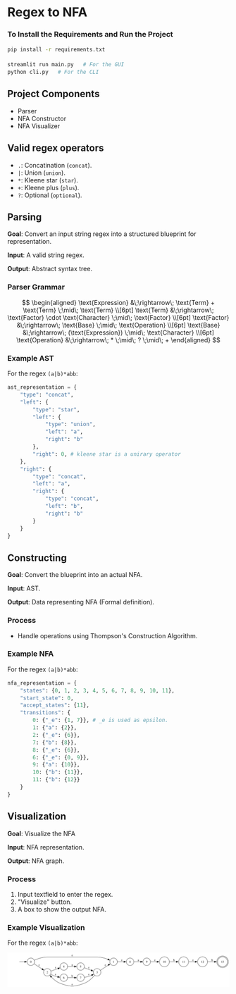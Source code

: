 # Regex to NFA

### To Install the Requirements and Run the Project

```bash
pip install -r requirements.txt

streamlit run main.py   # For the GUI
python cli.py   # For the CLI
```

## Project Components

- Parser
- NFA Constructor
- NFA Visualizer

## Valid regex operators

- `.`: Concatination (`concat`).
- `|`: Union (`union`).
- `*`: Kleene star (`star`).
- `+`: Kleene plus (`plus`).
- `?`: Optional (`optional`).

## Parsing

**Goal**: Convert an input string regex into a structured blueprint for representation.

**Input**: A valid string regex.

**Output**: Abstract syntax tree.

### Parser Grammar

$$
\begin{aligned}
\text{Expression} &\;\rightarrow\; \text{Term} + \text{Term} \;\mid\; \text{Term} \\[6pt]
\text{Term} &\;\rightarrow\; \text{Factor} \cdot \text{Character} \;\mid\; \text{Factor} \\[6pt]
\text{Factor} &\;\rightarrow\; \text{Base} \;\mid\; \text{Operation}  \\[6pt]
\text{Base} &\;\rightarrow\; (\text{Expression}) \;\mid\; \text{Character} \\[6pt]
\text{Operation} &\;\rightarrow\; * \;\mid\; ? \;\mid\; +
\end{aligned}
$$

### Example AST

For the regex `(a|b)*abb`:

```py
ast_representation = {
    "type": "concat",
    "left": {
        "type": "star",
        "left": {
            "type": "union",
            "left": "a",
            "right": "b"
        },
        "right": 0, # kleene star is a unirary operator
    },
    "right": {
        "type": "concat",
        "left": "a",
        "right": {
            "type": "concat",
            "left": "b",
            "right": "b"
        }
    }
}
```

## Constructing

**Goal**: Convert the blueprint into an actual NFA.

**Input**: AST.

**Output**: Data representing NFA (Formal definition).

### Process

- Handle operations using Thompson's Construction Algorithm.

### Example NFA

For the regex `(a|b)*abb`:

```py
nfa_representation = {
    "states": {0, 1, 2, 3, 4, 5, 6, 7, 8, 9, 10, 11},
    "start_state": 0,
    "accept_states": {11},
    "transitions": {
        0: {"_e": {1, 7}}, # _e is used as epsilon.
        1: {"a": {2}},
        2: {"_e": {6}},
        7: {"b": {8}},
        8: {"_e": {6}},
        6: {"_e": {0, 9}},
        9: {"a": {10}},
        10: {"b": {11}},
        11: {"b": {12}}
    }
}
```

## Visualization

**Goal**: Visualize the NFA

**Input**: NFA representation.

**Output**: NFA graph.

### Process

1. Input textfield to enter the regex.
2. "Visualize" button.
3. A box to show the output NFA.


### Example Visualization

For the regex `(a|b)*abb`:

![NFA Visualization](example.svg)

